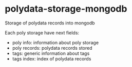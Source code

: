 # polydata-storage-mongodb

Storage of polydata records into mongodb

Each poly storage have next fields:
 - poly info: information about poly storage 
 - poly records: polydata records stored
 - tags: generic information about tags
 - tags index: index of polydata records
